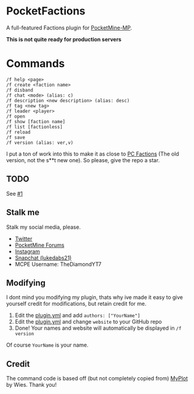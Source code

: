 # PocketFactions
A full-featured Factions plugin for [PocketMine-MP](https://github.com/pmmp/PocketMine-MP).

**This is not quite ready for production servers**

# Commands
```
/f help <page> 
/f create <faction name>
/f disband
/f chat <mode> (alias: c)
/f description <new description> (alias: desc)
/f tag <new tag>
/f leader <player>
/f open
/f show [faction name]
/f list [factionless]
/f reload
/f save
/f version (alias: ver,v)
```

I put a ton of work into this to make it as close to [PC Factions](https://github.com/MassiveCraft/Factions) (The old version, not the s**t new one).
So please, give the repo a star.

## TODO
See [#1](https://github.com/TheDiamondYT1/PocketFactions/issues/1)

## Stalk me  
Stalk my social media, please.  

* [Twitter](https://twitter.com/TheDiamondYT)  
* [PocketMine Forums](https://forums.pmmp.io/members/thediamondyt.622/)  
* [Instagram](https://instagram.com/bruhitzzluke)  
* [Snapchat (lukedabs21)](http://snapchat.com/add/lukedabs21)   
* MCPE Username: TheDiamondYT7

## Modifying
I dont mind you modifying my plugin, thats why ive made it easy to give yourself credit for modifications,
but retain credit for me.

1. Edit the [plugin.yml](plugin.yml) and add `authors: ["YourName"]`  
2. Edit the [plugin.yml](plugin.yml) and change `website` to your GitHub repo  
3. Done! Your names and website will automatically be displayed in `/f version`  

Of course `YourName` is your name.
  
## Credit
The command code is based off (but not completely copied from) [MyPlot](https://github.com/wiez/MyPlot) by Wies. Thank you!

